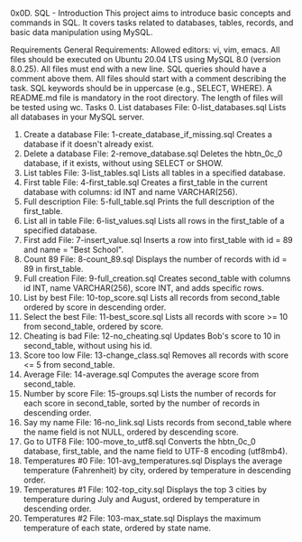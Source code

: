 0x0D. SQL - Introduction
This project aims to introduce basic concepts and commands in SQL. It covers tasks related to databases, tables, records, and basic data manipulation using MySQL.

Requirements
General Requirements:
Allowed editors: vi, vim, emacs.
All files should be executed on Ubuntu 20.04 LTS using MySQL 8.0 (version 8.0.25).
All files must end with a new line.
SQL queries should have a comment above them.
All files should start with a comment describing the task.
SQL keywords should be in uppercase (e.g., SELECT, WHERE).
A README.md file is mandatory in the root directory.
The length of files will be tested using wc.
Tasks
0. List databases
File: 0-list_databases.sql
Lists all databases in your MySQL server.
1. Create a database
File: 1-create_database_if_missing.sql
Creates a database if it doesn't already exist.
2. Delete a database
File: 2-remove_database.sql
Deletes the hbtn_0c_0 database, if it exists, without using SELECT or SHOW.
3. List tables
File: 3-list_tables.sql
Lists all tables in a specified database.
4. First table
File: 4-first_table.sql
Creates a first_table in the current database with columns: id INT and name VARCHAR(256).
5. Full description
File: 5-full_table.sql
Prints the full description of the first_table.
6. List all in table
File: 6-list_values.sql
Lists all rows in the first_table of a specified database.
7. First add
File: 7-insert_value.sql
Inserts a row into first_table with id = 89 and name = "Best School".
8. Count 89
File: 8-count_89.sql
Displays the number of records with id = 89 in first_table.
9. Full creation
File: 9-full_creation.sql
Creates second_table with columns id INT, name VARCHAR(256), score INT, and adds specific rows.
10. List by best
File: 10-top_score.sql
Lists all records from second_table ordered by score in descending order.
11. Select the best
File: 11-best_score.sql
Lists all records with score >= 10 from second_table, ordered by score.
12. Cheating is bad
File: 12-no_cheating.sql
Updates Bob's score to 10 in second_table, without using his id.
13. Score too low
File: 13-change_class.sql
Removes all records with score <= 5 from second_table.
14. Average
File: 14-average.sql
Computes the average score from second_table.
15. Number by score
File: 15-groups.sql
Lists the number of records for each score in second_table, sorted by the number of records in descending order.
16. Say my name
File: 16-no_link.sql
Lists records from second_table where the name field is not NULL, ordered by descending score.
17. Go to UTF8
File: 100-move_to_utf8.sql
Converts the hbtn_0c_0 database, first_table, and the name field to UTF-8 encoding (utf8mb4).
18. Temperatures #0
File: 101-avg_temperatures.sql
Displays the average temperature (Fahrenheit) by city, ordered by temperature in descending order.
19. Temperatures #1
File: 102-top_city.sql
Displays the top 3 cities by temperature during July and August, ordered by temperature in descending order.
20. Temperatures #2
File: 103-max_state.sql
Displays the maximum temperature of each state, ordered by state name.
